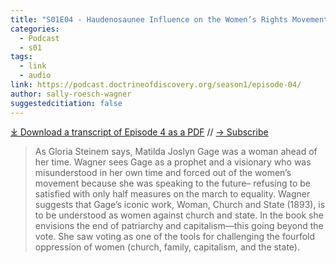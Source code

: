 ```yaml
---
title: "S01E04 - Haudenosaunee Influence on the Women’s Rights Movement with Sally Roesch Wagner"
categories:
  - Podcast
  - s01
tags:
  - link
  - audio
link: https://podcast.doctrineofdiscovery.org/season1/episode-04/
author: sally-roesch-wagner
suggestedcitiation: false
---
```


<div id="buzzsprout-player-11077094"></div><script src="https://www.buzzsprout.com/1926214/11077094-episode-04-haudenosaunee-influence-on-the-women-s-rights-movement.js?container_id=buzzsprout-player-11077094&player=small" type="text/javascript" charset="utf-8"></script>
 
[⤓ Download a transcript of Episode 4 as a PDF](/assets/pdfs/Episode-04-The-Haudenosaunee-influence-womens-movement.pdf) // [→ Subscribe](/subscribe/)


> As Gloria Steinem says, Matilda Joslyn Gage was a woman ahead of her time. Wagner sees Gage as a prophet and a visionary who was misunderstood in her own time and forced out of the women’s movement because she was speaking to the future– refusing to be satisfied with only half measures on the march to equality. Wagner suggests that Gage’s iconic work, Woman, Church and State (1893), is to be understood as women against church and state. In the book she envisions the end of patriarchy and capitalism—this going beyond the vote. She saw voting as one of the tools for challenging the fourfold oppression of women (church, family, capitalism, and the state).

